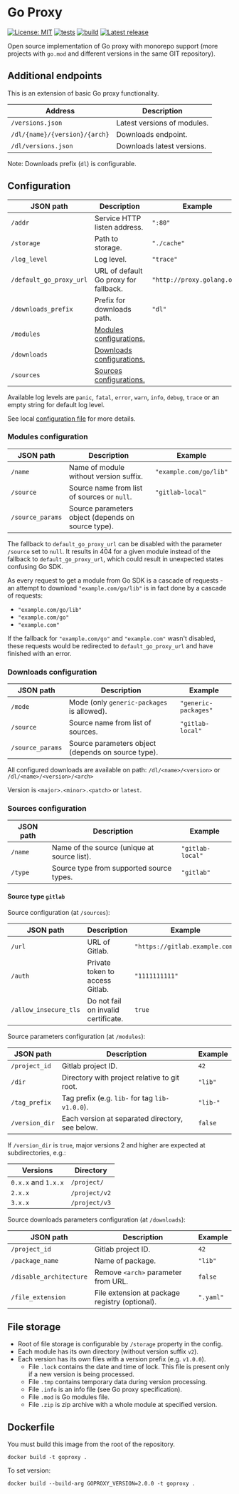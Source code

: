 # Go Proxy

[![License: MIT](https://img.shields.io/github/license/livesport-tv/goproxy)](https://opensource.org/licenses/MIT)
[![tests](https://github.com/livesport-tv/goproxy/actions/workflows/tests.yml/badge.svg)](https://github.com/livesport-tv/goproxy/actions/workflows/tests.yml)
[![build](https://github.com/livesport-tv/goproxy/actions/workflows/build.yml/badge.svg)](https://github.com/livesport-tv/goproxy/actions/workflows/build.yml)
[![Latest release](https://img.shields.io/github/v/release/livesport-tv/goproxy?display_name=tag&sort=semver)](https://github.com/livesport-tv/goproxy/releases)

Open source implementation of Go proxy with monorepo support (more projects with `go.mod` and different versions in the same GIT repository).

## Additional endpoints
This is an extension of basic Go proxy functionality.

| Address                                                             | Description                         |
|---------------------------------------------------------------------|-------------------------------------|
| `/versions.json`                                                    | Latest versions of modules.         |
| `/dl/{name}/{version}/{arch}`                                       | Downloads endpoint.                 |
| `/dl/versions.json`                                                 | Downloads latest versions.          |

Note: Downloads prefix (`dl`) is configurable.

## Configuration

| JSON path               | Description                                           | Example                       |
|-------------------------|-------------------------------------------------------|-------------------------------|
| `/addr`                 | Service HTTP listen address.                          | `":80"`                       |
| `/storage`              | Path to storage.                                      | `"./cache"`                   |
| `/log_level`            | Log level.                                            | `"trace"`                     |
| `/default_go_proxy_url` | URL of default Go proxy for fallback.                 | `"http://proxy.golang.org"`   |
| `/downloads_prefix`     | Prefix for downloads path.                            | `"dl"`                        |
| `/modules`              | [Modules configurations.](#modules-configuration)     |                               |
| `/downloads`            | [Downloads configurations.](#downloads-configuration) |                               |
| `/sources`              | [Sources configurations.](#sources-configuration)     |                               |

Available log levels are `panic`, `fatal`, `error`, `warn`, `info`, `debug`, `trace` or an empty string for default log level.

See local [configuration file](./example-config.json) for more details.

### Modules configuration

| JSON path               | Description                                        | Example                |
|-------------------------|----------------------------------------------------|------------------------|
| `/name`                 | Name of module without version suffix.             | `"example.com/go/lib"` |
| `/source`               | Source name from list of sources or `null`.        | `"gitlab-local"`       |
| `/source_params`        | Source parameters object (depends on source type). |                        |

The fallback to `default_go_proxy_url` can be disabled with the parameter `/source` set to `null`.
It results in 404 for a given module instead of the fallback to `default_go_proxy_url`, which could result in unexpected states confusing Go SDK.

As every request to get a module from Go SDK is a cascade of requests - an attempt to download `"example.com/go/lib"` is in fact done by a cascade of requests:
- `"example.com/go/lib"`
- `"example.com/go"`
- `"example.com"`

If the fallback for `"example.com/go"` and `"example.com"` wasn't disabled, these requests would be redirected to `default_go_proxy_url` and have finished with an error.

### Downloads configuration

| JSON path               | Description                                        | Example              |
|-------------------------|----------------------------------------------------|----------------------|
| `/mode`                 | Mode (only `generic-packages` is allowed).         | `"generic-packages"` |
| `/source`               | Source name from list of sources.                  | `"gitlab-local"`     |
| `/source_params`        | Source parameters object (depends on source type). |                      |

All configured downloads are available on path: `/dl/<name>/<version>` or `/dl/<name>/<version>/<arch>`

Version is `<major>.<minor>.<patch>` or `latest`.

### Sources configuration

| JSON path               | Description                                        | Example                       |
|-------------------------|----------------------------------------------------|-------------------------------|
| `/name`                 | Name of the source (unique at source list).        | `"gitlab-local"`              |
| `/type`                 | Source type from supported source types.           | `"gitlab"`                    |

#### Source type `gitlab`
Source configuration (at `/sources`):

| JSON path               | Description                                        | Example                        |
|-------------------------|----------------------------------------------------|--------------------------------|
| `/url`                  | URL of Gitlab.                                     | `"https://gitlab.example.com"` |
| `/auth`                 | Private token to access Gitlab.                    | `"1111111111"`                 |
| `/allow_insecure_tls`   | Do not fail on invalid certificate.                | `true`                         |

Source parameters configuration (at `/modules`):

| JSON path               | Description                                     | Example  |
|-------------------------|-------------------------------------------------|----------|
| `/project_id`           | Gitlab project ID.                              | `42`     |
| `/dir`                  | Directory with project relative to git root.    | `"lib"`  |
| `/tag_prefix`           | Tag prefix (e.g. `lib-` for tag `lib-v1.0.0`).  | `"lib-"` |
| `/version_dir`          | Each version at separated directory, see below. | `false`  |

If `/version_dir` is `true`, major versions 2 and higher are expected at subdirectories, e.g.:

| Versions            | Directory     |
|---------------------|---------------|
| `0.x.x` and `1.x.x` | `/project/`   |
| `2.x.x`             | `/project/v2` |
| `3.x.x`             | `/project/v3` |

Source downloads parameters configuration (at `/downloads`):

| JSON path               | Description                                        | Example   |
|-------------------------|----------------------------------------------------|-----------|
| `/project_id`           | Gitlab project ID.                                 | `42`      |
| `/package_name`         | Name of package.                                   | `"lib"`   |
| `/disable_architecture` | Remove `<arch>` parameter from URL.                | `false`   |
| `/file_extension`       | File extension at package registry (optional).     | `".yaml"` |

## File storage
- Root of file storage is configurable by `/storage` property in the config.
- Each module has its own directory (without version suffix `v2`).
- Each version has its own files with a version prefix (e.g. `v1.0.0`).
  * File `.lock` contains the date and time of lock.
    This file is present only if a new version is being processed.
  * File `.tmp` contains temporary data during version processing.
  * File `.info` is an info file (see Go proxy specification).
  * File `.mod` is Go modules file.
  * File `.zip` is zip archive with a whole module at specified version.

## Dockerfile
You must build this image from the root of the repository.
```shell script
docker build -t goproxy .
```

To set version:
```shell script
docker build --build-arg GOPROXY_VERSION=2.0.0 -t goproxy .
```
